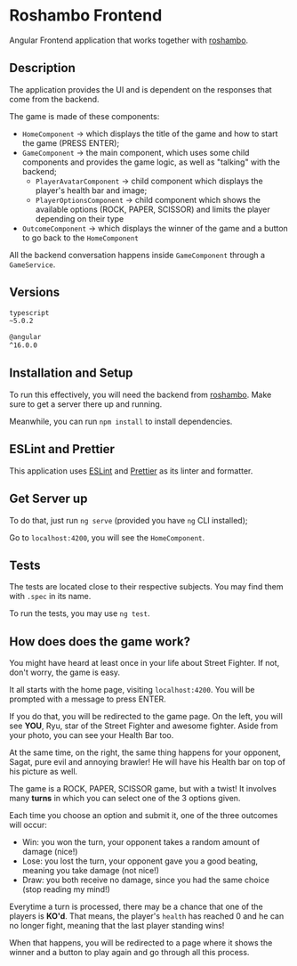 # Roshambo Frontend

Angular Frontend application that works together with [roshambo][roshambo-git].

## Description

The application provides the UI and is dependent on the responses that come from the backend.

The game is made of these components:

- `HomeComponent` -> which displays the title of the game and how to start the game (PRESS ENTER);
- `GameComponent` -> the main component, which uses some child components and provides the game logic, as well as "talking" with the backend;
  - `PlayerAvatarComponent` -> child component which displays the player's health bar and image;
  - `PlayerOptionsComponent` -> child component which shows the available options (ROCK, PAPER, SCISSOR) and limits the player depending on their type
- `OutcomeComponent` -> which displays the winner of the game and a button to go back to the `HomeComponent`

All the backend conversation happens inside `GameComponent` through a `GameService`.
## Versions

```bash
typescript
~5.0.2

@angular
^16.0.0
```

## Installation and Setup

To run this effectively, you will need the backend from [roshambo][roshambo-git].
Make sure to get a server there up and running.

Meanwhile, you can run `npm install` to install dependencies.

## ESLint and Prettier

This application uses [ESLint](https://eslint.org/) and [Prettier](https://prettier.io/) as its linter and formatter.

## Get Server up

To do that, just run `ng serve` (provided you have `ng` CLI installed);

Go to `localhost:4200`, you will see the `HomeComponent`.

## Tests

The tests are located close to their respective subjects. You may find them with `.spec` in its name.

To run the tests, you may use `ng test`.

## How does does the game work?

You might have heard at least once in your life about Street Fighter.
If not, don't worry, the game is easy.

It all starts with the home page, visiting `localhost:4200`.
You will be prompted with a message to press ENTER.

If you do that, you will be redirected to the game page.
On the left, you will see **YOU**, Ryu, star of the Street Fighter and awesome fighter.
Aside from your photo, you can see your Health Bar too.

At the same time, on the right, the same thing happens for your opponent, Sagat, pure evil and annoying brawler!
He will have his Health bar on top of his picture as well.

The game is a ROCK, PAPER, SCISSOR game, but with a twist!
It involves many **turns** in which you can select one of the 3 options given.

Each time you choose an option and submit it, one of the three outcomes will occur:

- Win: you won the turn, your opponent takes a random amount of damage (nice!)
- Lose: you lost the turn, your opponent gave you a good beating, meaning you take damage (not nice!)
- Draw: you both receive no damage, since you had the same choice (stop reading my mind!)

Everytime a turn is processed, there may be a chance that one of the players is **KO'd**.
That means, the player's `health` has reached 0 and he can no longer fight, meaning
that the last player standing wins!

When that happens, you will be redirected to a page where it shows the winner
and a button to play again and go through all this process.


[roshambo-git]: https://github.com/alecarneiro1993/roshambo
